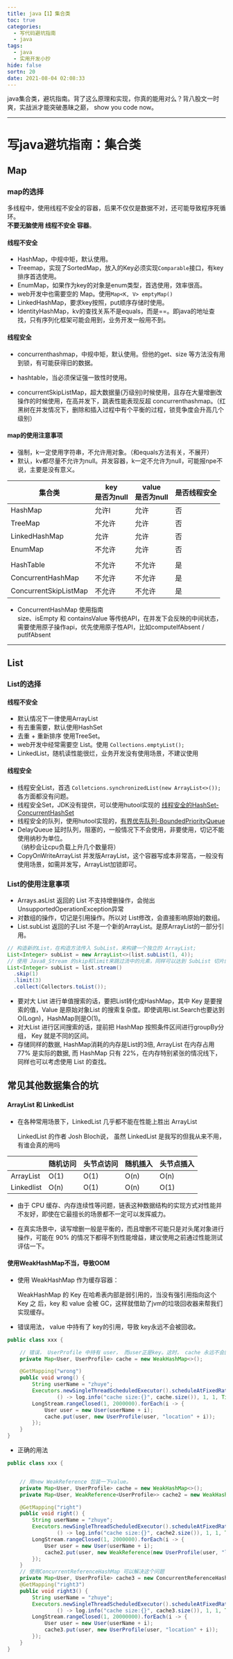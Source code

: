 ```yaml
---
title: java【1】集合类
toc: true
categories:
  - 写代码避坑指南
  - java
tags:
  - java
  - 实用开发小抄
hide: false
sortn: 20
date: 2021-08-04 02:08:33
---
```


java集合类，避坑指南。背了这么原理和实现，你真的能用对么？背八股文一时爽，实战派才能突破愚昧之巅， show you code now。

<!-- more -->

------



# 写java避坑指南：集合类



## Map

### map的选择

多线程中，使用线程不安全的容器，后果不仅仅是数据不对，还可能导致程序死循环。<br>**不要无脑使用 线程不安全 容器**。

#### 线程不安全

- HashMap，中规中矩，默认使用。
- Treemap，实现了SortedMap，放入的Key必须实现`Comparable`接口，有key排序首选使用。
- EnumMap，如果作为key的对象是enum类型，首选使用，效率很高。
- web开发中也需要空的 Map。使用`Map<K, V> emptyMap()`
- LinkedHashMap，要求key按照，put顺序存储时使用。
- IdentityHashMap，kv的查找关系不是equals，而是==。即java的地址查找，只有序列化框架可能会用到，业务开发一般用不到。

#### 线程安全

- concurrenthashmap，中规中矩，默认使用。但他的get、size 等方法没有用到锁，有可能获得旧的数据。

- hashtable，当必须保证强一致性时使用。

- concurrentSkipListMap，超大数据量(万级别)时候使用，且存在大量增删改操作的时候使用，在高并发下，跳表性能表现反超 concurrenthashmap。（红黑树在并发情况下，删除和插入过程中有个平衡的过程，锁竞争度会升高几个级别）

  

#### map的使用注意事项

- 强制，k一定使用字符串，不允许用对象。（和equals方法有关，不展开）
- 默认，kv都尽量不允许为null。并发容器，k一定不允许为null，可能报npe不说，主要是没有意义。

| 集合类                | key<br>是否为null | value<br>是否为null | 是否线程安全 |
| --------------------- | ----------------- | ------------------- | ------------ |
| HashMap               | 允许l             | 允许                | 否           |
| TreeMap               | 不允许            | 允许                | 否           |
| LinkedHashMap         | 允许              | 允许                | 否           |
| EnumMap               | 不允许            | 允许                | 否           |
|                       |                   |                     |              |
| HashTable             | 不允许            | 不允许              | 是           |
| ConcurrentHashMap     | 不允许            | 不允许              | 是           |
| ConcurrentSkipListMap | 不允许            | 不允许              | 是           |

- ConcurrentHashMap 使用指南<br>size、isEmpty 和 containsValue 等传统API，在并发下会反映的中间状态，<br>需要使用原子操作api，优先使用原子性API，比如computeIfAbsent / putIfAbsent

  

------



## List



### List的选择



#### 线程不安全

- 默认情况下一律使用ArrayList
- 有去重需要，默认使用HashSet
- 去重 + 重新排序 使用TreeSet。
- web开发中经常需要空 List。使用 `Collections.emptyList();`
- LinkedList，随机读性能很烂，业务开发没有使用场景，不建议使用



#### 线程安全

- 线程安全List，首选 `Colletcions.synchronizedList(new ArrayList<>());` 各方面都没有问题。
- 线程安全Set，JDK没有提供，可以使用hutool实现的 [线程安全的HashSet-ConcurrentHashSet](https://www.hutool.cn/docs/#/core/集合类/线程安全的HashSet-ConcurrentHashSet?id=线程安全的hashset-concurrenthashset)
- 线程安全的队列，使用hutool实现的，[有界优先队列-BoundedPriorityQueue](https://www.hutool.cn/docs/#/core/集合类/有界优先队列-BoundedPriorityQueue?id=有界优先队列-boundedpriorityqueue)
- DelayQueue 延时队列，阻塞的，一般情况下不会使用，非要使用，切记不能使用纳秒为单位。<br>（纳秒会让cpu负载上升几个数量将）
- CopyOnWriteArrayList 并发版ArrayList，这个容器写成本非常高，一般没有使用场景，如需并发写，ArrayList加锁即可。



### List的使用注意事项

- Arrays.asList 返回的 List 不支持增删操作，会抛出UnsupportedOperationException异常
- 对数组的操作，切记是引用操作。所以对 List修改，会直接影响原始的数组。
- List.subList 返回的子List 不是一个新的ArrayList。是原ArrayList的一部分引用。

```java
// 构造新的List，在构造方法传入 SubList，来构建一个独立的 ArrayList;
List<Integer> subList = new ArrayList<>(list.subList(1, 4));
// 使用 Java8_Stream 的skip和limit来跳过流中的元素，同样可以达到 SubList 切片的目的。
List<Integer> subList = list.stream()
  .skip(1)
  .limit(3)
  .collect(Collectors.toList());
```

- 要对大 List 进行单值搜索的话，要把List转化成HashMap，其中 Key 是要搜索的值，Value 是原始对象List 的搜索复杂度。即使调用List.Search也要达到O(Logn)，HashMap则是O(1)。
- 对大List 进行区间搜索的话，提前把 HashMap 按照条件区间进行groupBy分组， Key 就是不同的区间。
- 存储同样的数据, HashMap消耗的内存是List的3倍, ArrayList 在内存占用  77% 是实际的数据, 而 HashMap 只有 22%，在内存特别紧张的情况线下，同样也可以考虑使用 List 的查找。





## 常见其他数据集合的坑



#### ArrayList 和 LinkedList

- 在各种常用场景下，LinkedList 几乎都不能在性能上胜出 ArrayList

  LinkedList 的作者 Josh Bloch说， 虽然 LinkedList 是我写的但我从来不用，有谁会真的用吗

|            | 随机访问 | 头节点访问 | 随机插入 | 头节点插入 |
| ---------- | -------- | ---------- | -------- | ---------- |
| ArrayList  | O(1)     | O(1)       | O(n)     | O(n)       |
| Linkedlist | O(n)     | O(1)       | O(n)     | O(1)       |

- 由于 CPU 缓存、内存连续性等问题，链表这种数据结构的实现方式对性能并不友好，即使在它最擅长的场景都不一定可以发挥威力。

- 在真实场景中，读写增删一般是平衡的，而且增删不可能只是对头尾对象进行操作，可能在 90% 的情况下都得不到性能增益，建议使用之前通过性能测试评估一下。






#### 使用WeakHashMap不当，导致OOM

- 使用 WeakHashMap 作为缓存容器：

  WeakHashMap 的 Key 在哈希表内部是弱引用的，当没有强引用指向这个 Key 之 后，key 和 value 会被 GC，这样就借助了jvm的垃圾回收器来帮我们实现缓存。

- 错误用法， value 中持有了 key的引用，导致 key永远不会被回收。

```java
public class xxx {

    // 错误， UserProfile 中持有 user， 而user正是key。这时， cache 永远不会回收。
    private Map<User, UserProfile> cache = new WeakHashMap<>();

    @GetMapping("wrong")
    public void wrong() {
        String userName = "zhuye";
        Executors.newSingleThreadScheduledExecutor().scheduleAtFixedRate(
                () -> log.info("cache size:{}", cache.size()), 1, 1, TimeUnit.SECONDS);
        LongStream.rangeClosed(1, 2000000).forEach(i -> {
            User user = new User(userName + i);
            cache.put(user, new UserProfile(user, "location" + i));
        });
    }
}

```

- 正确的用法

```java
public class xxx {


    // 用new WeakReference 包装一下value。 
    private Map<User, UserProfile> cache = new WeakHashMap<>();
    private Map<User, WeakReference<UserProfile>> cache2 = new WeakHashMap<>();

    @GetMapping("right")
    public void right() {
        String userName = "zhuye";
        Executors.newSingleThreadScheduledExecutor().scheduleAtFixedRate(
                () -> log.info("cache size:{}", cache2.size()), 1, 1, TimeUnit.SECONDS);
        LongStream.rangeClosed(1, 2000000).forEach(i -> {
            User user = new User(userName + i);
            cache2.put(user, new WeakReference(new UserProfile(user, "location" + i)));
        });
    }
    // 使用ConcurrentReferenceHashMap 可以解决这个问题
    private Map<User, UserProfile> cache3 = new ConcurrentReferenceHashMap<>();
    @GetMapping("right3")
    public void right3() {
        String userName = "zhuye";
        Executors.newSingleThreadScheduledExecutor().scheduleAtFixedRate(
                () -> log.info("cache size:{}", cache3.size()), 1, 1, TimeUnit.SECONDS);
        LongStream.rangeClosed(1, 20000000).forEach(i -> {
            User user = new User(userName + i);
            cache3.put(user, new UserProfile(user, "location" + i));
        });
    }
}
```






